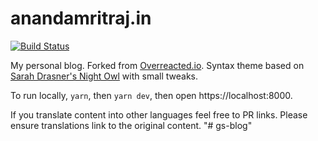 # anandamritraj.in

[![Build Status](https://travis-ci.com/anamritraj/anandamritraj.in.svg?branch=master)](https://travis-ci.com/anamritraj/anandamritraj.in)

My personal blog. Forked from [Overreacted.io](https://github.com/gaearon/overreacted.io). Syntax theme based on [Sarah Drasner's Night Owl](https://github.com/sdras/night-owl-vscode-theme/) with small tweaks.

To run locally, `yarn`, then `yarn dev`, then open https://localhost:8000.

If you translate content into other languages feel free to PR links. Please ensure translations link to the original content.
"# gs-blog" 
